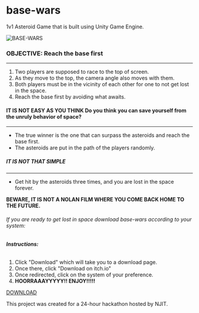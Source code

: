 # base-wars
1v1 Asteroid Game that is built using Unity Game Engine.

![BASE-WARS](https://github.com/siudn/base-wars/assets/70178791/3dba69a9-a50a-43d4-8551-3265107cf2d4)

### **OBJECTIVE: Reach the base first**
---------------------------------------
1. Two players are supposed to race to the top of screen.
2. As they move to the top, the camera angle also moves with them.
3. Both players must be in the vicinity of each other for one to not get lost in the space.
4. Reach the base first by avoiding what awaits.

#### **IT IS NOT EASY AS YOU THINK** Do you think you can save yourself from the unruly behavior of space?
-----------------
* The true winner is the one that can surpass the asteroids and reach the base first.
* The asteroids are put in the path of the players randomly.

##### **IT IS NOT THAT SIMPLE**
----------------------------------------
* Get hit by the asteroids three times, and you are lost in the space forever.

**BEWARE, IT IS NOT A NOLAN FILM WHERE YOU COME BACK HOME TO THE FUTURE.**

###### If you are ready to get lost in space download base-wars according to your system:

###### **Instructions:**
1. Click "Download" which will take you to a download page.
2. Once there, click "Download on itch.io"
3. Once redirected, click on the system of your preference.
5. **HOORRAAAYYYYY!! ENJOY!!!!!**

[DOWNLOAD](https://wildwolf03.itch.io/base-wars)

This project was created for a 24-hour hackathon hosted by NJIT.
